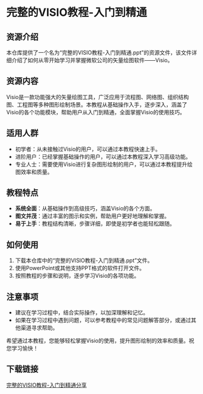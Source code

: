 # 完整的VISIO教程-入门到精通

## 资源介绍

本仓库提供了一个名为“完整的VISIO教程-入门到精通.ppt”的资源文件，该文件详细介绍了如何从零开始学习并掌握微软公司的矢量绘图软件——Visio。

## 资源内容

Visio是一款功能强大的矢量绘图工具，广泛应用于流程图、网络图、组织结构图、工程图等多种图形绘制场景。本教程从基础操作入手，逐步深入，涵盖了Visio的各个功能模块，帮助用户从入门到精通，全面掌握Visio的使用技巧。

## 适用人群

- 初学者：从未接触过Visio的用户，可以通过本教程快速上手。
- 进阶用户：已经掌握基础操作的用户，可以通过本教程深入学习高级功能。
- 专业人士：需要使用Visio进行复杂图形绘制的用户，可以通过本教程提升绘图效率和质量。

## 教程特点

- **系统全面**：从基础操作到高级技巧，涵盖Visio的各个方面。
- **图文并茂**：通过丰富的图示和实例，帮助用户更好地理解和掌握。
- **易于上手**：教程结构清晰，步骤详细，即使是初学者也能轻松跟随。

## 如何使用

1. 下载本仓库中的“完整的VISIO教程-入门到精通.ppt”文件。
2. 使用PowerPoint或其他支持PPT格式的软件打开文件。
3. 按照教程的步骤和说明，逐步学习Visio的各项功能。

## 注意事项

- 建议在学习过程中，结合实际操作，以加深理解和记忆。
- 如果在学习过程中遇到问题，可以参考教程中的常见问题解答部分，或通过其他渠道寻求帮助。

希望通过本教程，您能够轻松掌握Visio的使用，提升图形绘制的效率和质量。祝您学习愉快！

## 下载链接

[完整的VISIO教程-入门到精通分享](https://pan.quark.cn/s/6b4f8046d0b0)